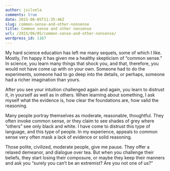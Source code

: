 ```yaml
---
author: jsilvela
comments: true
date: 2015-06-05T11:35:46Z
slug: common-sense-and-other-nonsense
title: Common sense and other nonsense
url: /2015/06/05/common-sense-and-other-nonsense/
wordpress_id: 1167
---
```


My hard science education has left me many sequels, some of which I like. Mostly, I’m happy it has given me a healthy skepticism of “common sense.” In science, you learn many things that shock you, and that, therefore, you would not have come up with on your own.
Someone had to do the experiments, someone had to go deep into the details, or perhaps, someone had a richer imagination than yours.

After you see your intuition challenged again and again, you learn to distrust it, in yourself as well as in others. When learning about something, I ask myself what the evidence is, how clear the foundations are, how valid the reasoning.

Many people portray themselves as moderate, reasonable, thoughtful. They often invoke common sense, or they claim to see shades of grey where “others” see only black and white. I have come to distrust this type of language, and this type of people. In my experience, appeals to common sense very often mask a lack of evidence or solid reasoning.

Those polite, civilized, moderate people, give me pause. They offer a relaxed demeanor, and dialogue over tea. But when you challenge their beliefs, they start losing their composure, or maybe they keep their manners and ask you “surely you can’t be an extremist? Are you not one of us?”
